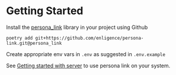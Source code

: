 # Getting Started

Install the [persona_link](https://github.com/enligence/persona-link) library in your project using Github

```
poetry add git+https://github.com/enligence/persona-link.git@persona_link
```

Create appropriate env vars in `.env` as suggested in `.env.example`

See [Getting started with server](/Server/getting_started/) to use persona link on your system.